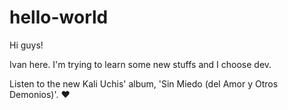 # hello-world

Hi guys!

Ivan here. I'm trying to learn some new stuffs and I choose dev.

Listen to the new Kali Uchis' album, 'Sin Miedo (del Amor y Otros Demonios)'. ♥
